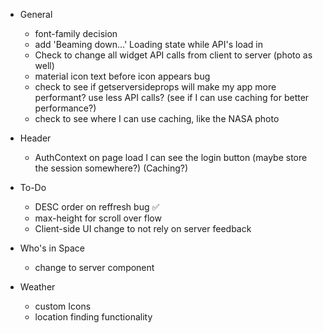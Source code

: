 - General

  - font-family decision
  - add 'Beaming down...' Loading state while API's load in
  - Check to change all widget API calls from client to server (photo as well)
  - material icon text before icon appears bug
  - check to see if getserversideprops will make my app more performant? use less API calls? (see if I can use caching for better performance?)
  - check to see where I can use caching, like the NASA photo

- Header

  - AuthContext on page load I can see the login button (maybe store the session somewhere?) (Caching?)

- To-Do

  - DESC order on reffresh bug ✅
  - max-height for scroll over flow
  - Client-side UI change to not rely on server feedback

- Who's in Space

  - change to server component

- Weather
  - custom Icons
  - location finding functionality
